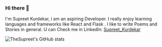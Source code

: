 ### Hi there 👋

I'm Supreet Kurdekar, i am an aspiring Developer. I really enjoy learning languages and frameworks like React and Flask . I like to write Poems and Stories in general.
U can Check me in LinkedIn: [Supreet_Kurdekar](https://www.linkedin.com/in/supreet-kurdekar-82b3ba242)


![TheSupreet's GitHub stats](https://github-readme-stats.vercel.app/api?username=TheSupreet&show=reviews)

